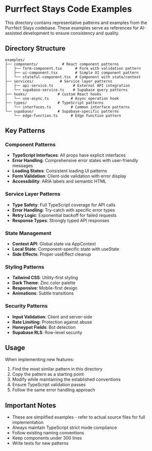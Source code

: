 # Purrfect Stays Code Examples

This directory contains representative patterns and examples from the Purrfect Stays codebase. These examples serve as references for AI-assisted development to ensure consistency and quality.

## Directory Structure

```
examples/
├── components/           # React component patterns
│   ├── form-component.tsx      # Form with validation pattern
│   ├── ui-component.tsx        # Simple UI component pattern
│   └── stateful-component.tsx  # Component with state/context
├── services/            # Service layer patterns
│   ├── api-service.ts         # External API integration
│   └── supabase-service.ts    # Supabase query patterns
├── hooks/              # Custom React hooks
│   └── use-async.ts          # Async operation hook
├── types/              # TypeScript patterns
│   └── interfaces.ts         # Common interface patterns
└── supabase/           # Supabase-specific patterns
    └── edge-function.ts      # Edge Function pattern
```

## Key Patterns

### Component Patterns
- **TypeScript Interfaces**: All props have explicit interfaces
- **Error Handling**: Comprehensive error states with user-friendly messages
- **Loading States**: Consistent loading UI patterns
- **Form Validation**: Client-side validation with error display
- **Accessibility**: ARIA labels and semantic HTML

### Service Layer Patterns
- **Type Safety**: Full TypeScript coverage for API calls
- **Error Handling**: Try-catch with specific error types
- **Retry Logic**: Exponential backoff for failed requests
- **Response Types**: Strongly typed API responses

### State Management
- **Context API**: Global state via AppContext
- **Local State**: Component-specific state with useState
- **Side Effects**: Proper useEffect cleanup

### Styling Patterns
- **Tailwind CSS**: Utility-first styling
- **Dark Theme**: Zinc color palette
- **Responsive**: Mobile-first design
- **Animations**: Subtle transitions

### Security Patterns
- **Input Validation**: Client and server-side
- **Rate Limiting**: Protection against abuse
- **Honeypot Fields**: Bot detection
- **Supabase RLS**: Row-level security

## Usage

When implementing new features:
1. Find the most similar pattern in this directory
2. Copy the pattern as a starting point
3. Modify while maintaining the established conventions
4. Ensure TypeScript validation passes
5. Follow the same error handling approach

## Important Notes

- These are simplified examples - refer to actual source files for full implementation
- Always maintain TypeScript strict mode compliance
- Follow existing naming conventions
- Keep components under 300 lines
- Write tests for new patterns